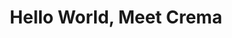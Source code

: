---
layout: blog
publisher: Crema.co Blog
originalurl: http://blog.crema.co/post/109310329840/hello-world-meet-crema
title: "Hello World, Meet Crema"
snippet: "Do you remember the last time you faced the crushing blow of realizing that you had, in fact, run out of coffee? Have you ever stood in the supermarket aisle and felt uninspired by the coffee selection? Or have you ever wondered who exactly grew those beans that you just poured into the grinder?"
---